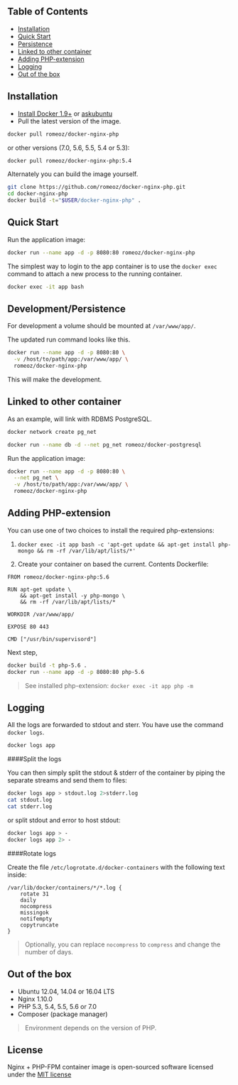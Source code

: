 Table of Contents
-------------------

 * [Installation](#installation)
 * [Quick Start](#quick-start)
 * [Persistence](#developmentpersistence)
 * [Linked to other container](#linked-to-other-container)
 * [Adding PHP-extension](#adding-php-extension) 
 * [Logging](#logging)
 * [Out of the box](#out-of-the-box)

Installation
-------------------

 * [Install Docker 1.9+](https://docs.docker.com/installation/) or [askubuntu](http://askubuntu.com/a/473720)
 * Pull the latest version of the image.
 
```bash
docker pull romeoz/docker-nginx-php
```

or other versions (7.0, 5.6, 5.5, 5.4 or 5.3):

```bash
docker pull romeoz/docker-nginx-php:5.4
```

Alternately you can build the image yourself.

```bash
git clone https://github.com/romeoz/docker-nginx-php.git
cd docker-nginx-php
docker build -t="$USER/docker-nginx-php" .
```

Quick Start
-------------------

Run the application image:

```bash
docker run --name app -d -p 8080:80 romeoz/docker-nginx-php
```

The simplest way to login to the app container is to use the `docker exec` command to attach a new process to the running container.

```bash
docker exec -it app bash
```

Development/Persistence
-------------------

For development a volume should be mounted at `/var/www/app/`.

The updated run command looks like this.

```bash
docker run --name app -d -p 8080:80 \
  -v /host/to/path/app:/var/www/app/ \
  romeoz/docker-nginx-php
```

This will make the development.

Linked to other container
-------------------

As an example, will link with RDBMS PostgreSQL. 

```bash
docker network create pg_net

docker run --name db -d --net pg_net romeoz/docker-postgresql
```

Run the application image:

```bash
docker run --name app -d -p 8080:80 \
  --net pg_net \
  -v /host/to/path/app:/var/www/app/ \
  romeoz/docker-nginx-php
```

Adding PHP-extension
-------------------

You can use one of two choices to install the required php-extensions:

1. `docker exec -it app bash -c 'apt-get update && apt-get install php-mongo && rm -rf /var/lib/apt/lists/*'`

2. Create your container on based the current. Сontents Dockerfile:

```
FROM romeoz/docker-nginx-php:5.6

RUN apt-get update \
    && apt-get install -y php-mongo \
    && rm -rf /var/lib/apt/lists/* 

WORKDIR /var/www/app/

EXPOSE 80 443

CMD ["/usr/bin/supervisord"]
```

Next step,

```bash
docker build -t php-5.6 .
docker run --name app -d -p 8080:80 php-5.6
```

>See installed php-extension: `docker exec -it app php -m`

Logging
-------------------

All the logs are forwarded to stdout and sterr. You have use the command `docker logs`.

```bash
docker logs app
```

####Split the logs

You can then simply split the stdout & stderr of the container by piping the separate streams and send them to files:

```bash
docker logs app > stdout.log 2>stderr.log
cat stdout.log
cat stderr.log
```

or split stdout and error to host stdout:

```bash
docker logs app > -
docker logs app 2> -
```

####Rotate logs

Create the file `/etc/logrotate.d/docker-containers` with the following text inside:

```
/var/lib/docker/containers/*/*.log {
    rotate 31
    daily
    nocompress
    missingok
    notifempty
    copytruncate
}
```
> Optionally, you can replace `nocompress` to `compress` and change the number of days.

Out of the box
-------------------
 * Ubuntu 12.04, 14.04 or 16.04 LTS
 * Nginx 1.10.0
 * PHP 5.3, 5.4, 5.5, 5.6 or 7.0
 * Composer (package manager)

>Environment depends on the version of PHP.

License
-------------------

Nginx + PHP-FPM container image is open-sourced software licensed under the [MIT license](http://opensource.org/licenses/MIT)